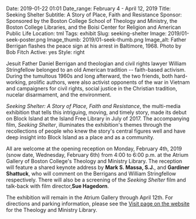 Date: 2019-01-22 01:01 
Date_range: February 4 - April 12, 2019
Title: Seeking Shelter
Subtitle: A Story of Place, Faith and Resistance
Sponsor: Sponsored by the Boston College School of Theology and Ministry, the Boston College Libraries, and the Boisi Center for Religion and American Public Life
Location: tml
Tags: exhibit
Slug: seeking-shelter
Image: 2019/01-seek-poster.png
Image_thumb: 2019/01-seek-thumb.png
Image_alt: Father Berrigan flashes the peace sign at his arrest in Baltimore, 1968. Photo by Bob Fitch
Active: yes
Style: right

Jesuit Father Daniel Berrigan and theologian and civil rights lawyer William Stringfellow belonged to an old American tradition -- faith-based activism.  During the tumultous 1960s and long afterward, the two friends, both hard-working, prolific authors, were also activist opponents of the war in Vietnam and campaigners for civil rights, social justice in the Christian tradition, nucelar disarmament, and the environment.

<em>Seeking Shelter: A Story of Place, Faith and Resistance</em>, the multi-media exhibition that tells this intriguing, moving, and timely story, made its debut on Block Island at the Island Free Library in July of 2017.  The accompanying film, <em>Seeking Shelter</em>, illuminates the exhibition's themes through the recollections of people who knew the story's central figures well and have deep insight into Block Island as a place and as a community.

All are welcome at the opening reception on Monday, February 4th, 2019 (snow date, Wednesday, February 6th) from 4:00 to 6:00 p.m. at the Atrium Gallery of Boston College's Theology and Ministry Library.  The reception will feature a shared keynote address by <strong>Mark S. Massa, S.J.</strong>, and <strong>Gardiner Shattuck</strong>, who will comment on the Berrigans and William Stringfellow respectively. There will also be a screening of the <em>Seeking Shelter</em> film and talk-back with film director,<strong>Sue Hagedorn</strong>. 

The exhibition will remain in the Atrium Gallery through April 12th. For directions and parking information, please see the <a href="https://libguides.bc.edu/tml/visit">Visit page on the website</a> for the Theology and Ministry Library.